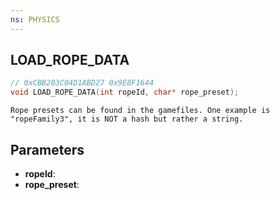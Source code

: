 ```yaml
---
ns: PHYSICS
---
```

## LOAD_ROPE_DATA

```c
// 0xCBB203C04D1ABD27 0x9E8F1644
void LOAD_ROPE_DATA(int ropeId, char* rope_preset);
```

```
Rope presets can be found in the gamefiles. One example is "ropeFamily3", it is NOT a hash but rather a string.  
```

## Parameters
* **ropeId**:
* **rope_preset**: 

